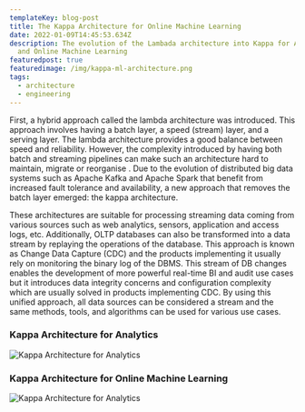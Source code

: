 ```yaml
---
templateKey: blog-post
title: The Kappa Architecture for Online Machine Learning
date: 2022-01-09T14:45:53.634Z
description: The evolution of the Lambada architecture into Kappa for Analytics
  and Online Machine Learning
featuredpost: true
featuredimage: /img/kappa-ml-architecture.png
tags:
  - architecture
  - engineering
---
```

First, a hybrid approach called the lambda architecture was introduced. This approach involves having a batch layer, a speed (stream) layer, and a serving layer. The lambda architecture provides a good balance between speed and reliability. However, the complexity introduced by having both batch and streaming pipelines can make such an architecture hard to maintain, migrate or reorganise . Due to the evolution of distributed big data systems such as Apache Kafka and Apache Spark that benefit from increased fault tolerance and availability, a new approach that removes the batch layer emerged: the kappa architecture.

These architectures are suitable for processing streaming data coming from various sources such as web analytics, sensors, application and access logs, etc. Additionally, OLTP databases can also be transformed into a data stream by replaying the operations of the database. This approach is known as Change Data Capture (CDC) and the products implementing it usually rely on monitoring the binary log of the DBMS. This stream of DB changes enables the development of more powerful real-time BI and audit use cases but it introduces data integrity concerns and configuration complexity which are usually solved in products implementing CDC. By using this unified approach, all data sources can be considered a stream and the same methods, tools, and algorithms can be used for various use cases.

### Kappa Architecture for Analytics

![ Kappa Architecture for Analytics](/img/kappa-architecture.png " Kappa Architecture for Analytics")

### Kappa Architecture for Online Machine Learning

![ Kappa Architecture for Analytics](/img/kappa-ml-architecture.png " Kappa Architecture for Analytics")